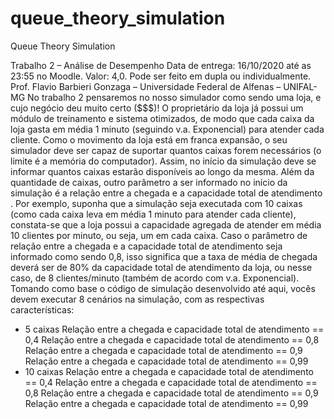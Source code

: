 # queue_theory_simulation
Queue Theory Simulation

Trabalho 2 – Análise de Desempenho 
Data de entrega: 16/10/2020 até as 23:55 no Moodle. Valor: 4,0.
Pode ser feito em dupla ou individualmente.
Prof. Flavio Barbieri Gonzaga – Universidade Federal de Alfenas – UNIFAL-MG
No trabalho 2 pensaremos no nosso simulador como sendo uma loja, e cujo negócio deu muito
certo ($$$)! O proprietário da loja já possui um módulo de treinamento e sistema otimizados,
de modo que cada caixa da loja gasta  em média 1 minuto  (seguindo v.a. Exponencial) para
atender cada cliente.
Como   o   movimento   da   loja   está   em   franca   expansão,   o   seu   simulador   deve   ser   capaz   de
suportar quantos caixas forem necessários (o limite é a memória do computador). Assim, no
início da simulação deve se informar quantos caixas estarão disponíveis ao longo da mesma.
Além da quantidade de caixas, outro parâmetro  a ser informado no início da simulação é a
relação entre a chegada e a capacidade total  de atendimento . Por exemplo, suponha que a
simulação   seja   executada   com   10   caixas   (como   cada   caixa   leva   em   média   1   minuto   para
atender   cada   cliente),   constata-se   que   a   loja   possui   a   capacidade   agregada   de   atender   em
média 10 clientes por minuto, ou seja, um em cada caixa. Caso o parâmetro de   relação entre a
chegada e a capacidade total de atendimento  seja informado como sendo 0,8, isso significa
que a taxa de média de chegada deverá ser de 80% da capacidade total de atendimento da
loja, ou nesse caso, de 8 clientes/minuto (também de acordo com v.a. Exponencial).
Tomando como base o código de simulação desenvolvido até aqui, vocês devem executar 8
cenários na simulação, com as respectivas características:
 - 5 caixas
    Relação entre a chegada e capacidade total de atendimento == 0,4
    Relação entre a chegada e capacidade total de atendimento == 0,8
    Relação entre a chegada e capacidade total de atendimento == 0,9
    Relação entre a chegada e capacidade total de atendimento == 0,99
 - 10 caixas
    Relação entre a chegada e capacidade total de atendimento == 0,4
    Relação entre a chegada e capacidade total de atendimento == 0,8
    Relação entre a chegada e capacidade total de atendimento == 0,9
    Relação entre a chegada e capacidade total de atendimento == 0,99
